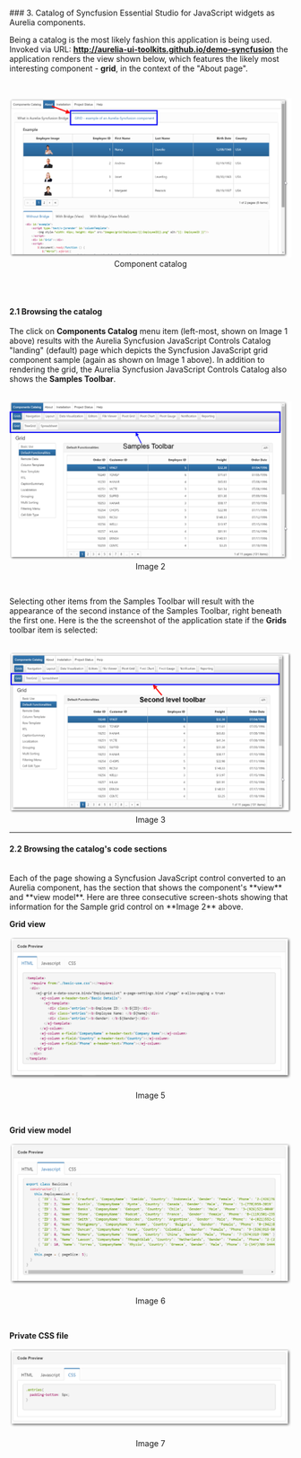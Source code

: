 <br>
### 3. Catalog of Syncfusion Essential Studio for JavaScript widgets as Aurelia components.

Being a catalog is the most likely fashion this application is being used. Invoked via URL: **<a href="http://aurelia-ui-toolkits.github.io/demo-syncfusion">http://aurelia-ui-toolkits.github.io/demo-syncfusion</a>** the application renders the view shown below, which features the likely most interesting component -  **grid**, in the context of the "About page".

<br>
<p align=center>
  <img src="images/help/about/component-catalog.png"></img>
<br>
  Component catalog
</p>
<br>
<br>

#### 2.1 Browsing the catalog

The click on **Components Catalog** menu item (left-most, shown on Image 1 above) results with the Aurelia Syncfusion JavaScript Controls Catalog "landing" (default) page which depicts the Syncfusion JavaScript grid component sample (again as shown on Image 1 above). In addition to rendering the grid, the Aurelia Syncfusion JavaScript Controls Catalog also shows the **Samples Toolbar**.
<br>
<br>
<p align=center>
  <img src="images/help/about/samples-toolbar.png"></img>
<br>
  Image 2
</p>

<br>

Selecting other items from the Samples Toolbar will result with the appearance of the second instance of the Samples Toolbar, right beneath the first one. Here is the the screenshot of the application state if the **Grids** toolbar item is selected:
<br>
<br>

<p align=center>
  <img src="images/help/about/second-level-toolbar.png"></img>
 <br>
Image 3
</p>

* * *
#### 2.2 Browsing the catalog's code sections
<br>
Each of the page showing a Syncfusion JavaScript control converted to an Aurelia component, has the section that shows the component's **view** and **view model**. Here are three consecutive screen-shots showing that information for the Sample grid control on **Image 2** above.
<br>

**Grid view**

<p align=center>
 <img src="images/help/about/grid-view.png"></img>
 <br><br>
Image 5
</p>
<br>

**Grid view model**

<p align=center>
  <img src="images/help/about/grid-view-model.png"></img>
 <br><br>
Image 6
</p>
<br>

**Private CSS file**

<p align=center>
  <img src="images/help/about/grid-css.png"></img>
 <br><br>
Image 7
</p>
